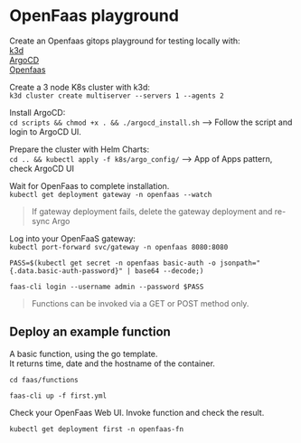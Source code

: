 # OpenFaas playground

Create an Openfaas gitops playground for testing locally with:  
[k3d](https://k3d.io/)  
[ArgoCD](https://argo-cd.readthedocs.io/en/stable/)  
[Openfaas](https://www.openfaas.com/)

Create a 3 node K8s cluster with k3d:  
`k3d cluster create multiserver --servers 1 --agents 2`

Install ArgoCD:  
`cd scripts && chmod +x . && ./argocd_install.sh` --> Follow the script and login to ArgoCD UI.

Prepare the cluster with Helm Charts:  
`cd .. && kubectl apply -f k8s/argo_config/` --> App of Apps pattern, check ArgoCD UI

Wait for OpenFaas to complete installation.  
`kubectl get deployment gateway -n openfaas --watch`

> If gateway deployment fails, delete the gateway deployment and re-sync Argo

Log into your OpenFaaS gateway:  
`kubectl port-forward svc/gateway -n openfaas 8080:8080`

`PASS=$(kubectl get secret -n openfaas basic-auth -o jsonpath="{.data.basic-auth-password}" | base64 --decode;)`

`faas-cli login --username admin --password $PASS`

> Functions can be invoked via a GET or POST method only.

## Deploy an example function

A basic function, using the go template.  
It returns time, date and the hostname of the container.

`cd faas/functions`

`faas-cli up -f first.yml`

Check your OpenFaas Web UI. Invoke function and check the result.

`kubectl get deployment first -n openfaas-fn`
